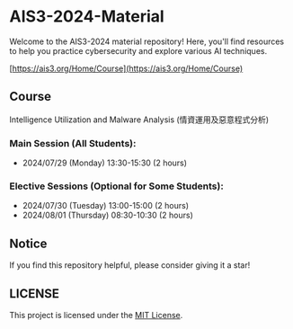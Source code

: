 # AIS3-2024-Material

Welcome to the AIS3-2024 material repository! Here, you'll find resources to help you practice cybersecurity and explore various AI techniques.

[https://ais3.org/Home/Course](https://ais3.org/Home/Course)

## Course
Intelligence Utilization and Malware Analysis (情資運用及惡意程式分析)
### Main Session (All Students):
- 2024/07/29 (Monday) 13:30-15:30 (2 hours)
### Elective Sessions (Optional for Some Students):
- 2024/07/30 (Tuesday) 13:00-15:00 (2 hours)
- 2024/08/01 (Thursday) 08:30-10:30 (2 hours)

## Notice

If you find this repository helpful, please consider giving it a star!

## LICENSE

This project is licensed under the [MIT License](LICENSE).
